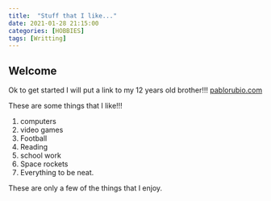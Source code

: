 ```yaml
---
title:  "Stuff that I like..."
date: 2021-01-28 21:15:00
categories: [HOBBIES]
tags: [Writting]
---
```


## Welcome
Ok to get started I will put a link to my 12 years old brother!!!
[pablorubio.com](https://pablorubio.com/)

These are some things that I like!!!

1. computers
2. video games
3. Football
4. Reading
5. school work
6. Space rockets
7. Everything to be neat.

These are only a few of the things that I enjoy.
